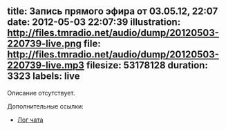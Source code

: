 title: Запись прямого эфира от 03.05.12, 22:07
date: 2012-05-03 22:07:39
illustration: http://files.tmradio.net/audio/dump/20120503-220739-live.png
file: http://files.tmradio.net/audio/dump/20120503-220739-live.mp3
filesize: 53178128
duration: 3323
labels: live
---
Описание отсутствует.

Дополнительные ссылки:

- [Лог чата](http://files.tmradio.net/audio/dump/20120503-220739-live.log)
